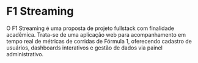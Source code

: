 # F1 Streaming


O F1 Streaming é uma proposta de projeto fullstack com finalidade acadêmica. Trata-se de uma aplicação web para acompanhamento em tempo real de métricas de corridas de Fórmula 1, oferecendo cadastro de usuários, dashboards interativos e gestão de dados via painel administrativo.
